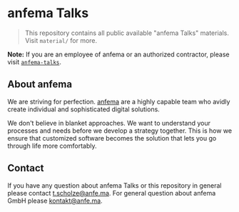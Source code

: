 # anfema Talks
> This repository contains all public available "anfema Talks" materials. Visit `material/` for more.


**Note:** If you are an employee of anfema or an authorized contractor, please visit [`anfema-talks`](https://github.com/anfema/anfema-talks).

## About anfema
We are striving for perfection. [anfema](https://anfe.ma/en) are a highly capable team who avidly create individual and sophisticated digital solutions.

We don't believe in blanket approaches. We want to understand your processes and needs before we develop a strategy together. This is how we ensure that customized software becomes the solution that lets you go through life more comfortably.

## Contact
If you have any question about anfema Talks or this repository in general please contact t.scholze@anfe.ma. For general question about anfema GmbH please kontakt@anfe.ma.
